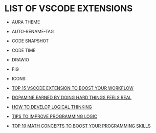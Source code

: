# LIST OF VSCODE EXTENSIONS

- AURA THEME
- AUTO-RENAME-TAG
- CODE SNAPSHOT
- CODE TIME
- DRAWIO
- FIG
- ICONS

- [TOP 15 VSCODE EXTENSION TO BOOST YOUR WORKFLOW](https://blog.stackademic.com/top-15-vs-code-extensions-to-boost-your-workflow-9013a0a550dc)

- [DOPAMINE EARNED BY DOING HARD THINGS FEELS REAL](https://medium.com/@anjishnuray/dopamine-earned-by-doing-hard-things-feels-real-b13238b3ad1a)

- [HOW TO DEVELOP LOGICAL THINKING](https://www.naukri.com/code360/library/how-to-develop-logical-thinking-in-programming)

- [TIPS TO IMPROVE PROGRAMMING LOGIC](https://www.turing.com/blog/tips-for-beginners-to-improve-programming-logic)

- [TOP 10 MATH CONCEPTS TO BOOST YOUR PROGRAMMING SKILLS](https://blog.stackademic.com/free-view-top-10-math-concepts-to-boost-your-programming-skills-803e07ebfb51)
